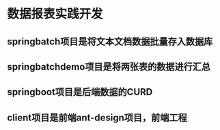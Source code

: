 # 数据报表实践开发

## springbatch项目是将文本文档数据批量存入数据库

## springbatchdemo项目是将两张表的数据进行汇总

## springboot项目是后端数据的CURD

## client项目是前端ant-design项目，前端工程